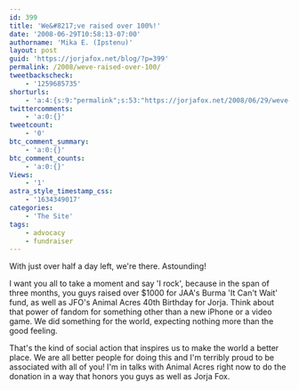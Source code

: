 ```yaml
---
id: 399
title: 'We&#8217;ve raised over 100%!'
date: '2008-06-29T10:58:13-07:00'
authorname: 'Mika E. (Ipstenu)'
layout: post
guid: 'https://jorjafox.net/blog/?p=399'
permalink: /2008/weve-raised-over-100/
tweetbackscheck:
    - '1259685735'
shorturls:
    - 'a:4:{s:9:"permalink";s:53:"https://jorjafox.net/2008/06/29/weve-raised-over-100/";s:7:"tinyurl";s:25:"http://tinyurl.com/mf9wgj";s:4:"isgd";s:18:"http://is.gd/533Vq";s:5:"bitly";s:20:"http://bit.ly/7AdEq8";}'
twittercomments:
    - 'a:0:{}'
tweetcount:
    - '0'
btc_comment_summary:
    - 'a:0:{}'
btc_comment_counts:
    - 'a:0:{}'
Views:
    - '1'
astra_style_timestamp_css:
    - '1634349017'
categories:
    - 'The Site'
tags:
    - advocacy
    - fundraiser
---
```


With just over half a day left, we're there.  Astounding!

I want you all to take a moment and say 'I rock', because in the span of three months, you guys raised over $1000 for JAA's Burma 'It Can't Wait' fund, as well as JFO's Animal Acres 40th Birthday for Jorja.  Think about that power of fandom for something other than a new iPhone or a video game.  We did something for the world, expecting nothing more than the good feeling.

That's the kind of social action that inspires us to make the world a better place.  We are all better people for doing this and I'm terribly proud to be associated with all of you! I'm in talks with Animal Acres right now to do the donation in a way that honors you guys as well as Jorja Fox.

